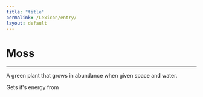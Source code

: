 ```yaml
---
title: "title"
permalink: /Lexicon/entry/
layout: default
---
```

# Moss
---
A green plant that grows in abundance when given space and water.

Gets it's energy from 